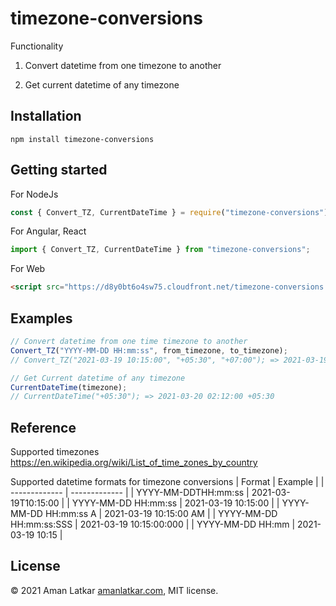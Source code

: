 # timezone-conversions

Functionality

1. Convert datetime from one timezone to another

2. Get current datetime of any timezone

## Installation

`npm install timezone-conversions`

## Getting started

For NodeJs

```javascript
const { Convert_TZ, CurrentDateTime } = require("timezone-conversions");
```

For Angular, React

```javascript
import { Convert_TZ, CurrentDateTime } from "timezone-conversions";
```

For Web

```html
<script src="https://d8y0bt6o4sw75.cloudfront.net/timezone-conversions.js"></script>
```

## Examples

```javascript
// Convert datetime from one time timezone to another
Convert_TZ("YYYY-MM-DD HH:mm:ss", from_timezone, to_timezone);
// Convert_TZ("2021-03-19 10:15:00", "+05:30", "+07:00"); => 2021-03-19 11:45:00 +07:00

// Get Current datetime of any timezone
CurrentDateTime(timezone);
// CurrentDateTime("+05:30"); => 2021-03-20 02:12:00 +05:30
```

## Reference

Supported timezones https://en.wikipedia.org/wiki/List_of_time_zones_by_country

Supported datetime formats for timezone conversions
| Format | Example |
| ------------- | ------------- |
| YYYY-MM-DDTHH:mm:ss | 2021-03-19T10:15:00 |
| YYYY-MM-DD HH:mm:ss | 2021-03-19 10:15:00 |
| YYYY-MM-DD HH:mm:ss A | 2021-03-19 10:15:00 AM |
| YYYY-MM-DD HH:mm:ss:SSS | 2021-03-19 10:15:00:000 |
| YYYY-MM-DD HH:mm | 2021-03-19 10:15 |

## License

© 2021 Aman Latkar [amanlatkar.com](https://amanlatkar.com), MIT license.
